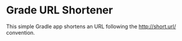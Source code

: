 # Grade URL Shortener

This simple Gradle app shortens an URL following the http://short.url/ convention.
